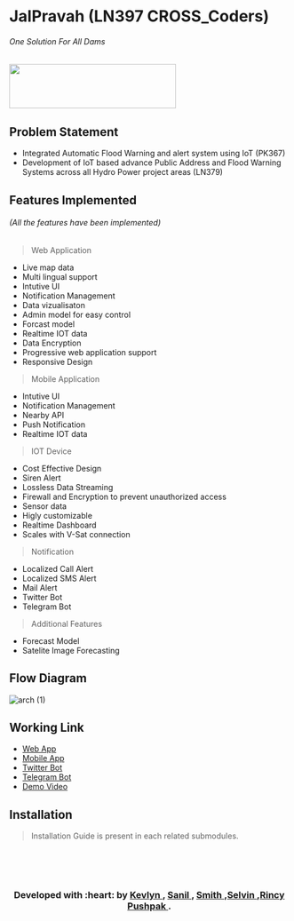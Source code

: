 # JalPravah (LN397 CROSS_Coders)

###### One Solution For All Dams

<img height="80px" width="300px" src="https://github.com/CROSSS-Coders/LN379_CROSSSCoders-App/raw/master/assets/logo.png">

## Problem Statement

- Integrated Automatic Flood Warning and alert system using IoT (PK367) 
- Development of IoT based advance Public Address and Flood Warning Systems across all Hydro Power project areas (LN379)

## Features Implemented
###### (All the features have been implemented)
> Web Application
  - Live map data
  - Multi lingual support
  - Intutive UI
  - Notification Management
  - Data vizualisaton
  - Admin model for easy control
  - Forcast model
  - Realtime IOT data
  - Data Encryption
  - Progressive web application support
  - Responsive Design
  
> Mobile Application
  - Intutive UI
  - Notification Management
  - Nearby API
  - Push Notification
  - Realtime IOT data

> IOT Device
  - Cost Effective Design
  - Siren Alert
  - Lossless Data Streaming
  - Firewall and Encryption to prevent unauthorized access
  - Sensor data
  - Higly customizable
  - Realtime Dashboard
  - Scales with V-Sat connection
 
> Notification 
  - Localized Call Alert
  - Localized SMS Alert
  - Mail Alert
  - Twitter Bot
  - Telegram Bot

> Additional Features
  - Forecast Model
  - Satelite Image Forecasting
  
## Flow Diagram
![arch (1)](https://user-images.githubusercontent.com/31663512/89182163-d9037980-d5b2-11ea-939e-134d60892640.png)

## Working Link
- [Web App](https://jalpravah.pushpak1300.me)
- [Mobile App](https://jalpravah.pushpak1300.me)
- [Twitter Bot](https://twitter.com/jalpravah)
- [Telegram Bot](https://t.me/jalpravah)
- [Demo Video](https://drive.google.com/file/d/1UM8-7itPYQutCsj18BmmZBFsCTRLKLnp/view?usp=sharing)

## Installation
> Installation Guide is present in each related submodules. 


<br>
<br>
<br>
<h3 align="center"><b>Developed with :heart: by <a href="https://github.com/pushpak1300">Kevlyn </a> , <a href="https://github.com/yogendra-yatnalkar"> Sanil </a> , <a href="https://github.com/tanmay8266">Smith </a>,<a href="https://github.com/HanozDar">Selvin </a> ,<a href="https://github.com/HanozDar">Rincy  </a> <a href="https://github.com/pushpak1300">Pushpak  </a>.</b></h1>
